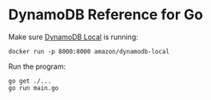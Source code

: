 # DynamoDB Reference for Go

Make sure [DynamoDB Local](https://docs.aws.amazon.com/amazondynamodb/latest/developerguide/DynamoDBLocal.html) is running:

```shell
docker run -p 8000:8000 amazon/dynamodb-local
```

Run the program:

```shell
go get ./...
go run main.go
```

